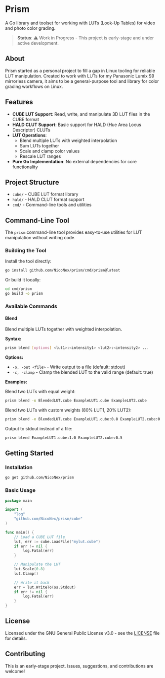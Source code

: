 # Prism

A Go library and toolset for working with LUTs (Look-Up Tables) for video and photo color grading.

> **Status**: ⚠️ Work in Progress - This project is early-stage and under active development.

## About

Prism started as a personal project to fill a gap in Linux tooling for reliable LUT manipulation. Created to work with LUTs for my Panasonic Lumix S9 mirrorless camera, it aims to be a general-purpose tool and library for color grading workflows on Linux.

## Features

- **CUBE LUT Support**: Read, write, and manipulate 3D LUT files in the CUBE format
- **HALD CLUT Support**: Basic support for HALD (Hue Area Locus Descriptor) CLUTs
- **LUT Operations**:
  - Blend multiple LUTs with weighted interpolation
  - Sum LUTs together
  - Scale and clamp color values
  - Rescale LUT ranges
- **Pure Go Implementation**: No external dependencies for core functionality

## Project Structure

- `cube/` - CUBE LUT format library
- `hald/` - HALD CLUT format support
- `cmd/` - Command-line tools and utilities

## Command-Line Tool

The `prism` command-line tool provides easy-to-use utilities for LUT manipulation without writing code.

### Building the Tool

Install the tool directly:
```bash
go install github.com/NicoNex/prism/cmd/prism@latest
```

Or build it locally:
```bash
cd cmd/prism
go build -o prism
```

### Available Commands

#### Blend

Blend multiple LUTs together with weighted interpolation.

**Syntax:**
```bash
prism blend [options] <lut1>:<intensity1> <lut2>:<intensity2> ...
```

**Options:**
- `-o, -out <file>` - Write output to a file (default: stdout)
- `-c, -clamp` - Clamp the blended LUT to the valid range (default: true)

**Examples:**

Blend two LUTs with equal weight:
```bash
prism blend -o BlendedLUT.cube ExampleLUT1.cube ExampleLUT2.cube
```

Blend two LUTs with custom weights (80% LUT1, 20% LUT2):
```bash
prism blend -o BlendedLUT.cube ExampleLUT1.cube:0.8 ExampleLUT2.cube:0.2
```

Output to stdout instead of a file:
```bash
prism blend ExampleLUT1.cube:1.0 ExampleLUT2.cube:0.5
```

## Getting Started

### Installation

```bash
go get github.com/NicoNex/prism
```

### Basic Usage

```go
package main

import (
	"log"
	"github.com/NicoNex/prism/cube"
)

func main() {
	// Load a CUBE LUT file
	lut, err := cube.LoadFile("mylut.cube")
	if err != nil {
		log.Fatal(err)
	}

	// Manipulate the LUT
	lut.Scale(0.8)
	lut.Clamp()

	// Write it back
	err = lut.WriteTo(os.Stdout)
	if err != nil {
		log.Fatal(err)
	}
}
```

## License

Licensed under the GNU General Public License v3.0 - see the [LICENSE](LICENSE) file for details.

## Contributing

This is an early-stage project. Issues, suggestions, and contributions are welcome!
